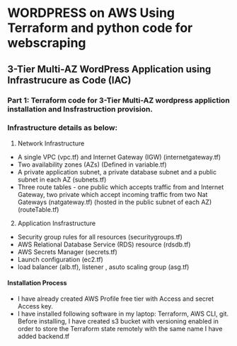# WORDPRESS on AWS Using Terraform and python code for webscraping
## 3-Tier Multi-AZ WordPress Application using Infrastrucure as Code (IAC)
### Part 1: Terraform code for 3-Tier Multi-AZ wordpress appliction installation and Insfrastruction provision.
### **Infrastructure details as below:**
1) Network Infrastructure
- A single VPC (vpc.tf) and Internet Gateway (IGW) (internetgateway.tf)
- Two availability zones (AZs) (Defined in variable.tf)
- A private application subnet, a private database subnet and a public subnet in each AZ (subnets.tf)
- Three route tables - one public which accepts traffic from and Internet Gateway, two private which accept incoming traffic from two Nat Gateways (natgateway.tf) (hosted in the public subnet of each AZ) (routeTable.tf)
2) Application Insfrastructure
- Security group rules for all resources (securitygroups.tf)
- AWS Relational Database Service (RDS) resource (rdsdb.tf)
- AWS Secrets Manager (secrets.tf)
- Launch configuration (ec2.tf)
-  load balancer (alb.tf), listener , asuto scaling group (asg.tf)

#### Installation Process

- I have already created AWS Profile free tier with Access and secret Access key.
- I have installed following software in my laptop: Terraform, AWS CLI, git.
Before installing, I have created s3 bucket with versioning enabled in order to store the Terraform state remotely with the same name I have added backend.tf

``` git clone 
